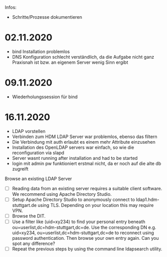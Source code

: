 Infos:
- Schritte/Prozesse dokumentieren

# 02.11.2020
- bind Installation problemlos
- DNS Konfiguration schlecht verständlich, da die Aufgabe nicht ganz Praxisnah ist bzw. an eigenem Server wenig Sinn ergibt

# 09.11.2020
- Wiederholungssession für bind

# 16.11.2020
- LDAP vorstellen
- Verbinden zum HDM LDAP Server war problemlos, ebenso das filtern
- Die Verbindung mit auth erlaubt es einem mehr Attribute einzusehen
- Installation des OpenLDAP servers war einfach, so wie die reconfiguration via slapd
- Server wasnt running after installation and had to be started
- login mit admin pw funktioniert erstmal nicht, da er noch auf die alte db zugreift

Browse an existing LDAP Server

- [ ] Reading data from an existing server requires a suitable client software. We recommend using Apache Directory Studio.
- [ ] Setup Apache Directory Studio to anonymously connect to ldap1.hdm-stuttgart.de using TLS. Depending on your location this may require VPN.
- [ ] Browse the DIT.
- [ ] Use a filter like (uid=xy234) to find your personal entry beneath ou=userlist,dc=hdm-stuttgart,dc=de. Use the corresponding DN e.g. uid=xy234, ou=userlist,dc=hdm-stuttgart,dc=de to reconnect using password authentication. Then browse your own entry again. Can you spot any difference?
- [ ] Repeat the previous steps by using the command line ldapsearch utility.